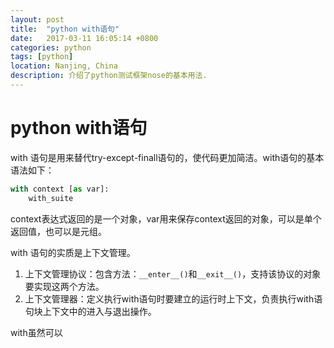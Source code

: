 ```yaml
---
layout: post
title:  "python with语句"
date:   2017-03-11 16:05:14 +0800
categories: python
tags: [python]
location: Nanjing, China
description: 介绍了python测试框架nose的基本用法.
---
```


# python with语句

with 语句是用来替代try-except-finall语句的，使代码更加简洁。with语句的基本语法如下：

```python
with context [as var]:
    with_suite
```

context表达式返回的是一个对象，var用来保存context返回的对象，可以是单个返回值，也可以是元组。

with 语句的实质是上下文管理。

1. 上下文管理协议：包含方法：`__enter__()`和`__exit__()`，支持该协议的对象要实现这两个方法。
2. 上下文管理器：定义执行with语句时要建立的运行时上下文，负责执行with语句块上下文中的进入与退出操作。

with虽然可以